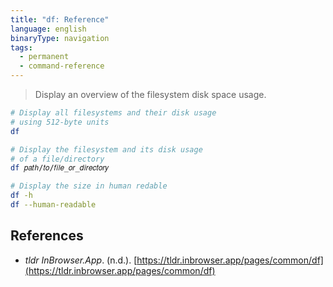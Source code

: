 ```yaml
---
title: "df: Reference"
language: english
binaryType: navigation
tags:
  - permanent
  - command-reference
---
```



> Display an overview of the filesystem disk space usage.

```bash
# Display all filesystems and their disk usage
# using 512-byte units
df

# Display the filesystem and its disk usage
# of a file/directory
df 𝑝𝑎𝑡ℎ/𝑡𝑜/𝑓𝑖𝑙𝑒_𝑜𝑟_𝑑𝑖𝑟𝑒𝑐𝑡𝑜𝑟𝑦

# Display the size in human redable
df -h
df --human-readable
```

## References

- _tldr InBrowser.App_. (n.d.). [https://tldr.inbrowser.app/pages/common/df](https://tldr.inbrowser.app/pages/common/df)

